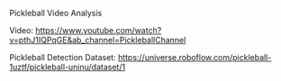 Pickleball Video Analysis


Video: https://www.youtube.com/watch?v=pthJ1IQPqGE&ab_channel=PickleballChannel

Pickleball Detection Dataset: https://universe.roboflow.com/pickleball-1uztf/pickleball-uninu/dataset/1